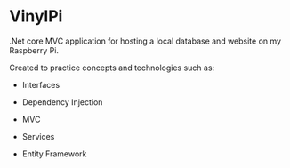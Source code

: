 # VinylPi

.Net core MVC application for hosting a local database and website on my Raspberry Pi.

Created to practice concepts and technologies such as:

  + Interfaces
  
  + Dependency Injection
  
  + MVC
  
  + Services
  
  + Entity Framework
